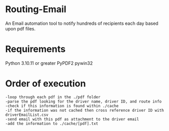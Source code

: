 # Routing-Email
An Email automation tool to notify hundreds of recipients each day based upon pdf files.

# Requirements
Python 3.10.11 or greater
PyPDF2
pywin32

# Order of execution
    -loop through each pdf in the ./pdf folder
    -parse the pdf looking for the driver name, driver ID, and route info
    -check if this information is found within ./cache
    -if the information was not cached then cross reference driver ID with driverEmailList.csv
    -send email with this pdf as attachment to the driver email
    -add the information to ./cache/[pdf].txt

